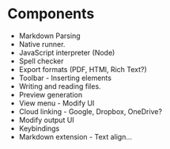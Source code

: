 # Components

+ Markdown Parsing
+ Native runner.
+ JavaScript interpreter (Node)
+ Spell checker
+ Export formats (PDF, HTMl, Rich Text?)
+ Toolbar - Inserting elements
+ Writing and reading files.
+ Preview generation
+ View menu - Modify UI
+ Cloud linking - Google, Dropbox, OneDrive?
+ Modify output UI
+ Keybindings
+ Markdown extension - Text align...





